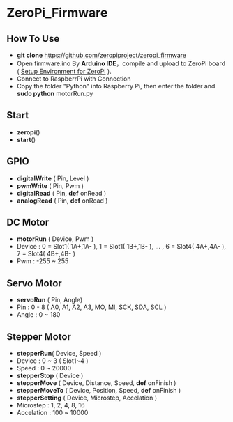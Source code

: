 # ZeroPi_Firmware
## How To Use 
* **git clone** https://github.com/zeropiproject/zeropi_firmware
* Open firmware.ino By **Arduino IDE**，compile and upload to ZeroPi board ( [Setup Environment for ZeroPi](https://github.com/ZeroPiProject/ZeroPi_package) ).
* Connect to RaspberrPi with Connection 
* Copy the folder "Python" into Raspberry Pi, then enter the folder and **sudo python** motorRun.py

## Start
* **zeropi**()
* **start**()

## GPIO
* **digitalWrite** ( Pin, Level ) 
* **pwmWrite** ( Pin, Pwm )  
* **digitalRead** ( Pin, **def** onRead )
* **analogRead** ( Pin, **def** onRead )
 
## DC Motor
* **motorRun** ( Device, Pwm ) 
 * Device : 0 = Slot1( 1A+,1A- ), 1 = Slot1( 1B+,1B- ), ... , 6 = Slot4( 4A+,4A- ), 7 = Slot4( 4B+,4B- )  
 * Pwm : -255 ~ 255

## Servo Motor
* **servoRun** ( Pin, Angle)
 * Pin : 0 - 8 ( A0, A1, A2, A3, MO, MI, SCK, SDA, SCL )
 * Angle : 0 ~ 180

## Stepper Motor
* **stepperRun**( Device, Speed )
 * Device : 0 ~ 3 ( Slot1~4 )
 * Speed : 0 ~ 20000
* **stepperStop** ( Device )
* **stepperMove** ( Device, Distance, Speed, **def** onFinish )
* **stepperMoveTo** ( Device, Position, Speed, **def** onFinish )
* **stepperSetting** ( Device, Microstep, Accelation )
 * Microstep : 1, 2, 4, 8, 16
 * Accelation : 100 ~ 10000
